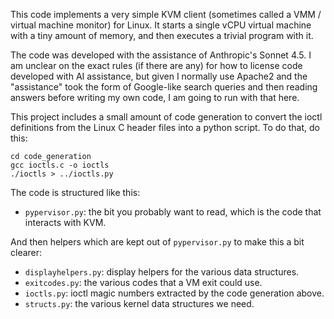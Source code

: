 This code implements a very simple KVM client (sometimes called a VMM / 
virtual machine monitor) for Linux. It starts a single vCPU virtual machine
with a tiny amount of memory, and then executes a trivial program with it.

The code was developed with the assistance of Anthropic's Sonnet 4.5. I
am unclear on the exact rules (if there are any) for how to license code
developed with AI assistance, but given I normally use Apache2 and the
"assistance" took the form of Google-like search queries and then reading
answers before writing my own code, I am going to run with that here.

This project includes a small amount of code generation to convert the ioctl
definitions from the Linux C header files into a python script. To do that,
do this:

```
cd code_generation
gcc ioctls.c -o ioctls
./ioctls > ../ioctls.py
```

The code is structured like this:

* `pypervisor.py`: the bit you probably want to read, which is the code that
  interacts with KVM.

And then helpers which are kept out of `pypervisor.py` to make this a bit
clearer:

* `displayhelpers.py`: display helpers for the various data structures.
* `exitcodes.py`: the various codes that a VM exit could use.
* `ioctls.py`: ioctl magic numbers extracted by the code generation above.
* `structs.py`: the various kernel data structures we need.